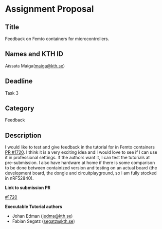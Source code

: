 # Assignment Proposal

## Title

Feedback on Femto containers for microcontrollers.

## Names and KTH ID

Aïssata Maiga(maiga@kth.se)


## Deadline

Task 3

## Category

Feedback

## Description

I would like to test and give feedback in the tutorial for in Femto containers [PR #1720](https://github.com/KTH/devops-course/pull/1720). I think it is a very exciting idea and I would love to see if I can use it in professional settings.
If the authors want it, I can test the tutorials at pre-submission. I also have hardware at home if there is some comparison to be done between containized version and testing on an actual board (the development board, the dongle and circuitplayground, so I am fully stocked in nRF52840).

**Link to submission PR**

[#1720](https://github.com/KTH/devops-course/pull/1720)

**Executable Tutorial authors**
  - Johan Edman (jedma@kth.se)
  - Fabian Segatz (segatz@kth.se)